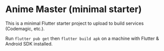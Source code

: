 # Anime Master (minimal starter)

This is a minimal Flutter starter project to upload to build services (Codemagic, etc.).

Run `flutter pub get` then `flutter build apk` on a machine with Flutter & Android SDK installed.
